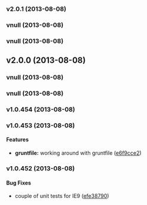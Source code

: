 <a name="v2.0.1"></a>
### v2.0.1 (2013-08-08)

<a name="vnull"></a>
### vnull (2013-08-08)

<a name="vnull"></a>
### vnull (2013-08-08)

<a name="v2.0.0"></a>
## v2.0.0 (2013-08-08)

<a name="vnull"></a>
### vnull (2013-08-08)

<a name="vnull"></a>
### vnull (2013-08-08)

<a name="v1.0.454"></a>
### v1.0.454 (2013-08-08)

<a name="v1.0.453"></a>
### v1.0.453 (2013-08-08)


#### Features

* **gruntfile:** working around with gruntfile ([e6f9cce2](http://github.com/Cengizism/base/commit/e6f9cce21c2719cfdd8bfd53f784155aa19e8b05))

<a name="v1.0.452"></a>
### v1.0.452 (2013-08-08)


#### Bug Fixes

* couple of unit tests for IE9 ([efe38790](http://github.com/Cengizism/base/commit/efe387900ae4efad9330eb9ed5211f98b0de41cb))

